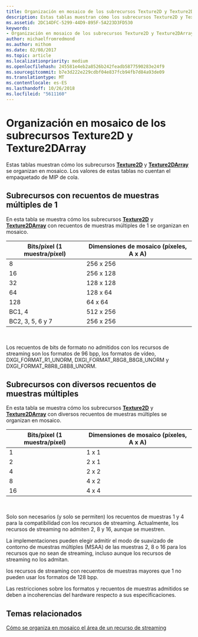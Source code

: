 ```yaml
---
title: Organización en mosaico de los subrecursos Texture2D y Texture2DArray
description: Estas tablas muestran cómo los subrecursos Texture2D y Texture2DArray se organizan en mosaico.
ms.assetid: 2DC14DFC-5299-44D9-895F-5A223D3FD530
keywords:
- Organización en mosaico de los subrecursos Texture2D y Texture2DArray
author: michaelfromredmond
ms.author: mithom
ms.date: 02/08/2017
ms.topic: article
ms.localizationpriority: medium
ms.openlocfilehash: 245581e4eb2a8526b242feadb5877590283e24f9
ms.sourcegitcommit: b7e3d222e229cdbf04e837fcb94fb7d84a93de09
ms.translationtype: MT
ms.contentlocale: es-ES
ms.lasthandoff: 10/26/2018
ms.locfileid: "5611160"
---
```

# <a name="texture2d-and-texture2darray-subresource-tiling"></a>Organización en mosaico de los subrecursos Texture2D y Texture2DArray


Estas tablas muestran cómo los subrecursos [**Texture2D**](https://msdn.microsoft.com/library/windows/desktop/ff471525) y [**Texture2DArray**](https://msdn.microsoft.com/library/windows/desktop/ff471526) se organizan en mosaico. Los valores de estas tablas no cuentan el empaquetado de MIP de cola.

## <a name="span-idsubresources-with-multisample-counts-of-1spanspan-idsubresources-with-multisample-counts-of-1spanspan-idsubresources-with-multisample-counts-of-1spansubresources-with-multisample-counts-of-1"></a><span id="Subresources-with-multisample-counts-of-1"></span><span id="subresources-with-multisample-counts-of-1"></span><span id="SUBRESOURCES-WITH-MULTISAMPLE-COUNTS-OF-1"></span>Subrecursos con recuentos de muestras múltiples de 1


En esta tabla se muestra cómo los subrecursos [**Texture2D**](https://msdn.microsoft.com/library/windows/desktop/ff471525) y [**Texture2DArray**](https://msdn.microsoft.com/library/windows/desktop/ff471526) con recuentos de muestras múltiples de 1 se organizan en mosaico.

| Bits/píxel (1 muestra/píxel) | Dimensiones de mosaico (píxeles, A x A) |
|-----------------------------|-------------------------------|
| 8                           | 256 x 256                       |
| 16                          | 256 x 128                       |
| 32                          | 128 x 128                       |
| 64                          | 128 x 64                        |
| 128                         | 64 x 64                         |
| BC1, 4                       | 512 x 256                       |
| BC2, 3, 5, 6 y 7                 | 256 x 256                       |

 

Los recuentos de bits de formato no admitidos con los recursos de streaming son los formatos de 96 bpp, los formatos de vídeo, DXGI\_FORMAT\_R1\_UNORM, DXGI\_FORMAT\_R8G8\_B8G8\_UNORM y DXGI\_FORMAT\_R8R8\_G8B8\_UNORM.

## <a name="span-idsubresources-with-various-multisample-countsspanspan-idsubresources-with-various-multisample-countsspanspan-idsubresources-with-various-multisample-countsspansubresources-with-various-multisample-counts"></a><span id="Subresources-with-various-multisample-counts"></span><span id="subresources-with-various-multisample-counts"></span><span id="SUBRESOURCES-WITH-VARIOUS-MULTISAMPLE-COUNTS"></span>Subrecursos con diversos recuentos de muestras múltiples


En esta tabla se muestra cómo los subrecursos [**Texture2D**](https://msdn.microsoft.com/library/windows/desktop/ff471525) y [**Texture2DArray**](https://msdn.microsoft.com/library/windows/desktop/ff471526) con diversos recuentos de muestras múltiples se organizan en mosaico.

| Bits/píxel (1 muestra/píxel) | Dimensiones de mosaico (píxeles, A x A) |
|-----------------------------|-------------------------------|
| 1                           | 1 x 1                           |
| 2                           | 2 x 1                           |
| 4                           | 2 x 2                           |
| 8                           | 4 x 2                           |
| 16                          | 4 x 4                           |

 

Solo son necesarios (y solo se permiten) los recuentos de muestras 1 y 4 para la compatibilidad con los recursos de streaming. Actualmente, los recursos de streaming no admiten 2, 8 y 16, aunque se muestren.

La implementaciones pueden elegir admitir el modo de suavizado de contorno de muestras múltiples (MSAA) de las muestras 2, 8 o 16 para los recursos que no sean de streaming, incluso aunque los recursos de streaming no los admitan.

los recursos de streaming con recuentos de muestras mayores que 1 no pueden usar los formatos de 128 bpp.

Las restricciones sobre los formatos y recuentos de muestras admitidos se deben a incoherencias del hardware respecto a sus especificaciones.

## <a name="span-idrelated-topicsspanrelated-topics"></a><span id="related-topics"></span>Temas relacionados


[Cómo se organiza en mosaico el área de un recurso de streaming](how-a-streaming-resource-s-area-is-tiled.md)

 

 




